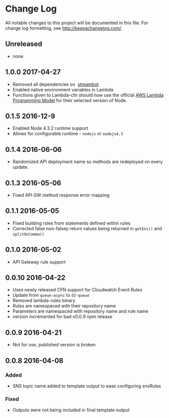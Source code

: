 # Change Log
All notable changes to this project will be documented in this file. For change log formatting, see http://keepachangelog.com/

## Unreleased
- none

## 1.0.0 2017-04-27
- Removed all dependencies on  [streambot](https://github.com/mapbox/streambot)
- Enabled native environment variables in Lambda
- Functions given to Lambda-cfn should now use the official [AWS Lambda Programming Model](http://docs.aws.amazon.com/lambda/latest/dg/programming-model.html) for their selected version of Node.

## 0.1.5 2016-12-9
- Enabled Node 4.3.2 runtime support
- Allows for configurable runtime - `nodejs` or `nodejs4.3`

## 0.1.4 2016-06-06
- Randomized API deployment name so methods are redeployed on every update.

## 0.1.3 2016-05-06
- Fixed API GW method response error mapping

## 0.1.1 2016-05-05
- Fixed building roles from statements defined within rules
- Corrected false non-falsey return values being returned in `getEnv()` and `splitOnComma()`

## 0.1.0 2016-05-02
- API Gateway rule support

## 0.0.10 2016-04-22
- Uses newly released CFN support for Cloudwatch Event Rules
- Update from `queue-async` to `d3-queue`
- Removed lambda-rules binary
- Rules are namespaced with their repository name
- Parameters are namespaced with repository name and rule name
- version incremented for bad v0.0.9 npm release

## 0.0.9 2016-04-21
- Not for use, published version is broken

## 0.0.8 2016-04-08

### Added
- SNS topic name added to template output to ease configuring snsRules

### Fixed
- Outputs were not being included in final template output
